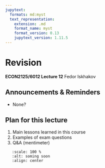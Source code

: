 ```yaml
---
jupytext:
  formats: md:myst
  text_representation:
    extension: .md
    format_name: myst
    format_version: 0.13
    jupytext_version: 1.11.5
---
```


# Revision
**ECON2125/6012 Lecture 12**
Fedor Iskhakov

## Announcements & Reminders

- None?
## Plan for this lecture

1. Main lessons learned in this course
2. Examples of exam questions
3. Q&A (mentimeter)

```{image} _static/img/coming_soon.png
   :scale: 100 %
   :alt: soming soon
   :align: center
```
